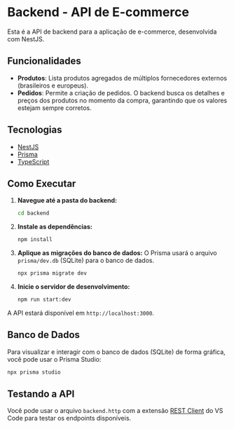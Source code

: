 # Backend - API de E-commerce

Esta é a API de backend para a aplicação de e-commerce, desenvolvida com NestJS.

## Funcionalidades

- **Produtos**: Lista produtos agregados de múltiplos fornecedores externos (brasileiros e europeus).
- **Pedidos**: Permite a criação de pedidos. O backend busca os detalhes e preços dos produtos no momento da compra, garantindo que os valores estejam sempre corretos.

## Tecnologias

- [NestJS](https://nestjs.com/)
- [Prisma](https://www.prisma.io/)
- [TypeScript](https://www.typescriptlang.org/)

## Como Executar

1. **Navegue até a pasta do backend:**
   ```sh
   cd backend
   ```

2. **Instale as dependências:**
   ```sh
   npm install
   ```

3. **Aplique as migrações do banco de dados:**
   O Prisma usará o arquivo `prisma/dev.db` (SQLite) para o banco de dados.
   ```sh
   npx prisma migrate dev
   ```

4. **Inicie o servidor de desenvolvimento:**
   ```sh
   npm run start:dev
   ```

A API estará disponível em `http://localhost:3000`.

## Banco de Dados

Para visualizar e interagir com o banco de dados (SQLite) de forma gráfica, você pode usar o Prisma Studio:
```sh
npx prisma studio
```

## Testando a API

Você pode usar o arquivo `backend.http` com a extensão [REST Client](https://marketplace.visualstudio.com/items?itemName=humao.rest-client) do VS Code para testar os endpoints disponíveis.
